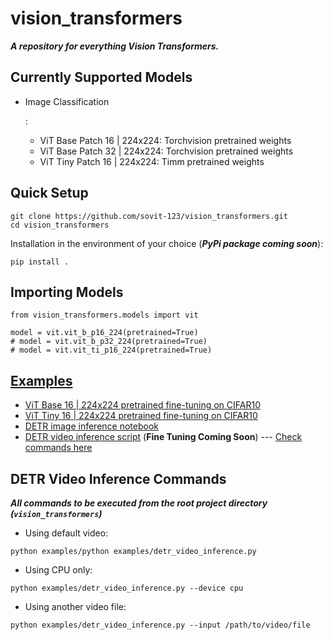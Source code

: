 # vision_transformers

***A repository for everything Vision Transformers.***

## Currently Supported Models

- Image Classification

  :

  - ViT Base Patch 16 | 224x224: Torchvision pretrained weights
  - ViT Base Patch 32 | 224x224: Torchvision pretrained weights
  - ViT Tiny Patch 16 | 224x224: Timm pretrained weights

## Quick Setup

```
git clone https://github.com/sovit-123/vision_transformers.git
cd vision_transformers
```

Installation in the environment of your choice (***PyPi package coming soon***):

```
pip install .
```

## Importing Models

```
from vision_transformers.models import vit

model = vit.vit_b_p16_224(pretrained=True)
# model = vit.vit_b_p32_224(pretrained=True)
# model = vit.vit_ti_p16_224(pretrained=True)
```

## [Examples](https://github.com/sovit-123/vision_transformers/tree/main/examples)

- [ViT Base 16 | 224x224 pretrained fine-tuning on CIFAR10](https://github.com/sovit-123/vision_transformers/blob/main/examples/cifar10_vit_pretrained.ipynb)
- [ViT Tiny 16 | 224x224 pretrained fine-tuning on CIFAR10](https://github.com/sovit-123/vision_transformers/blob/main/examples/cifar10_vit_tiny_p16_224.ipynb)
- [DETR image inference notebook](https://github.com/sovit-123/vision_transformers/blob/main/examples/detr_image_inference.ipynb)
- [DETR video inference script](https://github.com/sovit-123/vision_transformers/blob/main/examples/detr_video_inference.py) (**Fine Tuning Coming Soon**) --- [Check commands here](#DETR-Video-Inference-Commands)

## DETR Video Inference Commands

***All commands to be executed from the root project directory (`vision_transformers`)***

* Using default video:

```
python examples/python examples/detr_video_inference.py
```

* Using CPU only:

```
python examples/detr_video_inference.py --device cpu
```

* Using another video file:

```
python examples/detr_video_inference.py --input /path/to/video/file
```

